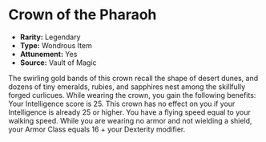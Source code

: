 # Crown of the Pharaoh

- **Rarity:** Legendary
- **Type:** Wondrous Item
- **Attunement:** Yes
- **Source:** Vault of Magic

The swirling gold bands of this crown recall the shape of desert dunes, and dozens of tiny emeralds, rubies, and sapphires nest among the skillfully forged curlicues. While wearing the crown, you gain the following benefits: Your Intelligence score is 25. This crown has no effect on you if your Intelligence is already 25 or higher. You have a flying speed equal to your walking speed. While you are wearing no armor and not wielding a shield, your Armor Class equals 16 + your Dexterity modifier.
